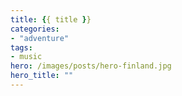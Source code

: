 ```yaml
---
title: {{ title }}
categories:
- "adventure"
tags:
- music
hero: /images/posts/hero-finland.jpg
hero_title: ""
---
```


<!-- more >
